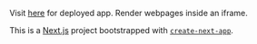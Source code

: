 Visit [here](https://iframe-app-three.vercel.app/) for deployed app.
Render webpages inside an iframe.

This is a [Next.js](https://nextjs.org/) project bootstrapped with [`create-next-app`](https://github.com/vercel/next.js/tree/canary/packages/create-next-app).
